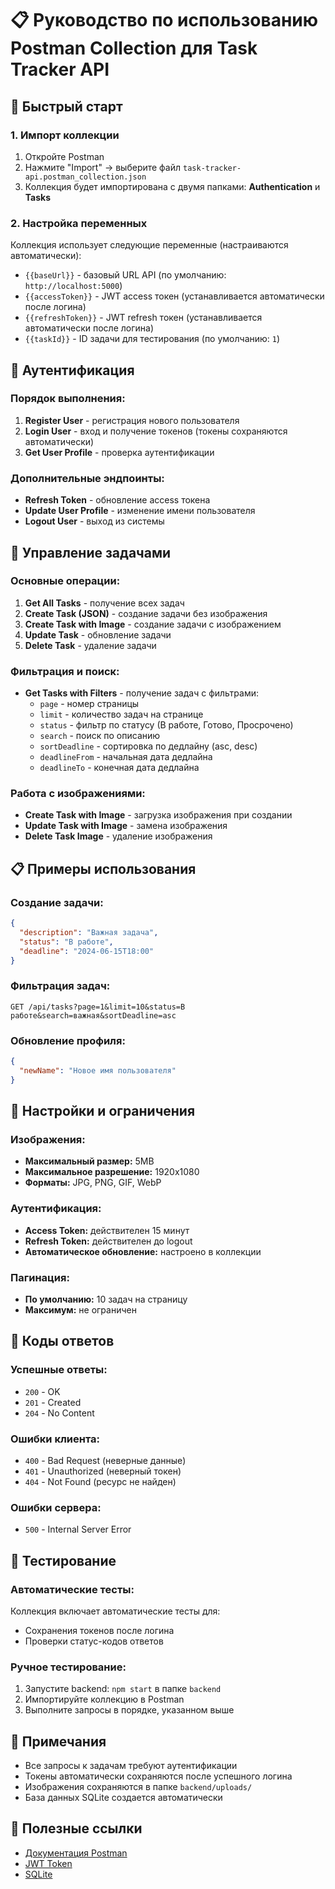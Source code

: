 # 📋 Руководство по использованию Postman Collection для Task Tracker API

## 🚀 Быстрый старт

### 1. Импорт коллекции

1. Откройте Postman
2. Нажмите "Import" → выберите файл `task-tracker-api.postman_collection.json`
3. Коллекция будет импортирована с двумя папками: **Authentication** и **Tasks**

### 2. Настройка переменных

Коллекция использует следующие переменные (настраиваются автоматически):

- `{{baseUrl}}` - базовый URL API (по умолчанию: `http://localhost:5000`)
- `{{accessToken}}` - JWT access токен (устанавливается автоматически после логина)
- `{{refreshToken}}` - JWT refresh токен (устанавливается автоматически после логина)
- `{{taskId}}` - ID задачи для тестирования (по умолчанию: `1`)

## 🔐 Аутентификация

### Порядок выполнения:

1. **Register User** - регистрация нового пользователя
2. **Login User** - вход и получение токенов (токены сохраняются автоматически)
3. **Get User Profile** - проверка аутентификации

### Дополнительные эндпоинты:

- **Refresh Token** - обновление access токена
- **Update User Profile** - изменение имени пользователя
- **Logout User** - выход из системы

## 📝 Управление задачами

### Основные операции:

1. **Get All Tasks** - получение всех задач
2. **Create Task (JSON)** - создание задачи без изображения
3. **Create Task with Image** - создание задачи с изображением
4. **Update Task** - обновление задачи
5. **Delete Task** - удаление задачи

### Фильтрация и поиск:

- **Get Tasks with Filters** - получение задач с фильтрами:
  - `page` - номер страницы
  - `limit` - количество задач на странице
  - `status` - фильтр по статусу (В работе, Готово, Просрочено)
  - `search` - поиск по описанию
  - `sortDeadline` - сортировка по дедлайну (asc, desc)
  - `deadlineFrom` - начальная дата дедлайна
  - `deadlineTo` - конечная дата дедлайна

### Работа с изображениями:

- **Create Task with Image** - загрузка изображения при создании
- **Update Task with Image** - замена изображения
- **Delete Task Image** - удаление изображения

## 📋 Примеры использования

### Создание задачи:

```json
{
  "description": "Важная задача",
  "status": "В работе",
  "deadline": "2024-06-15T18:00"
}
```

### Фильтрация задач:

```
GET /api/tasks?page=1&limit=10&status=В работе&search=важная&sortDeadline=asc
```

### Обновление профиля:

```json
{
  "newName": "Новое имя пользователя"
}
```

## 🔧 Настройки и ограничения

### Изображения:

- **Максимальный размер:** 5MB
- **Максимальное разрешение:** 1920x1080
- **Форматы:** JPG, PNG, GIF, WebP

### Аутентификация:

- **Access Token:** действителен 15 минут
- **Refresh Token:** действителен до logout
- **Автоматическое обновление:** настроено в коллекции

### Пагинация:

- **По умолчанию:** 10 задач на страницу
- **Максимум:** не ограничен

## 🚨 Коды ответов

### Успешные ответы:

- `200` - OK
- `201` - Created
- `204` - No Content

### Ошибки клиента:

- `400` - Bad Request (неверные данные)
- `401` - Unauthorized (неверный токен)
- `404` - Not Found (ресурс не найден)

### Ошибки сервера:

- `500` - Internal Server Error

## 🧪 Тестирование

### Автоматические тесты:

Коллекция включает автоматические тесты для:

- Сохранения токенов после логина
- Проверки статус-кодов ответов

### Ручное тестирование:

1. Запустите backend: `npm start` в папке `backend`
2. Импортируйте коллекцию в Postman
3. Выполните запросы в порядке, указанном выше

## 📝 Примечания

- Все запросы к задачам требуют аутентификации
- Токены автоматически сохраняются после успешного логина
- Изображения сохраняются в папке `backend/uploads/`
- База данных SQLite создается автоматически

## 🔗 Полезные ссылки

- [Документация Postman](https://learning.postman.com/)
- [JWT Token](https://jwt.io/)
- [SQLite](https://www.sqlite.org/)
